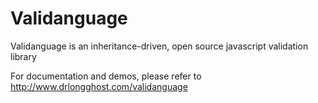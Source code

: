 Validanguage
============

Validanguage is an inheritance-driven, open source javascript validation library

For documentation and demos, please refer to http://www.drlongghost.com/validanguage
